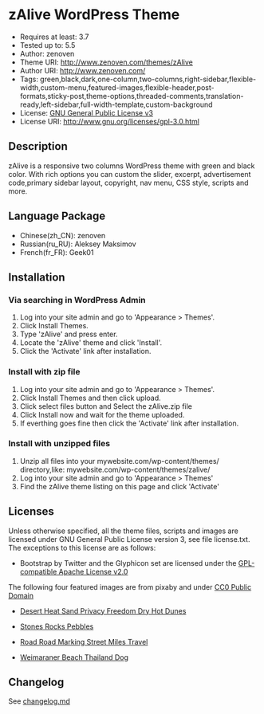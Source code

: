 # zAlive WordPress Theme
* Requires at least: 3.7
* Tested up to: 5.5
* Author: zenoven
* Theme URI: http://www.zenoven.com/themes/zAlive
* Author URI: http://www.zenoven.com/
* Tags: green,black,dark,one-column,two-columns,right-sidebar,flexible-width,custom-menu,featured-images,flexible-header,post-formats,sticky-post,theme-options,threaded-comments,translation-ready,left-sidebar,full-width-template,custom-background
* License: [GNU General Public License v3](http://www.gnu.org/licenses/gpl-3.0.html)
* License URI: http://www.gnu.org/licenses/gpl-3.0.html


## Description

zAlive is a responsive two columns WordPress theme with green and black color. With rich options you can custom the slider, excerpt, advertisement code,primary sidebar layout, copyright, nav menu, CSS style, scripts and more.


## Language Package
* Chinese(zh_CN): zenoven
* Russian(ru_RU): Aleksey Maksimov
* French(fr_FR): Geek01


## Installation

### Via searching in WordPress Admin ###
1. Log into your site admin and go to 'Appearance > Themes'.
2. Click Install Themes.
3. Type 'zAlive' and press enter.
4. Locate the 'zAlive' theme and click 'Install'.
5. Click the 'Activate' link after installation.

### Install with zip file
1. Log into your site admin and go to 'Appearance > Themes'.
2. Click Install Themes and then click upload.
3. Click select files button and Select the zAlive.zip file
4. Click Install now and wait for the theme uploaded.
5. If everthing goes fine then click the 'Activate' link after installation.

### Install with unzipped files
1. Unzip all files into your mywebsite.com/wp-content/themes/ directory,like: mywebsite.com/wp-content/themes/zalive/
2. Log into your site admin and go to 'Appearance > Themes'
3. Find the zAlive theme listing on this page and click 'Activate'


## Licenses
Unless otherwise specified, all the theme files, scripts and images are licensed under GNU General Public License version 3, see file license.txt.
The exceptions to this license are as follows:
* Bootstrap by Twitter and the Glyphicon set are licensed under the [GPL-compatible Apache License v2.0](http://www.apache.org/licenses/LICENSE-2.0)

The following four featured images are from pixaby and under [CC0 Public Domain](http://creativecommons.org/publicdomain/zero/1.0/deed.en)
* [Desert Heat Sand Privacy Freedom Dry Hot Dunes](http://pixabay.com/en/desert-heat-sand-privacy-freedom-169771/)

* [Stones Rocks Pebbles](http://pixabay.com/en/stones-rocks-pebbles-167089/)

* [Road Road Marking Street Miles Travel](http://pixabay.com/en/road-road-marking-street-miles-166543/)

* [Weimaraner Beach Thailand Dog](http://pixabay.com/en/weimaraner-beach-thailand-dog-143753/)

## Changelog
See [changelog.md](changelog.md)
